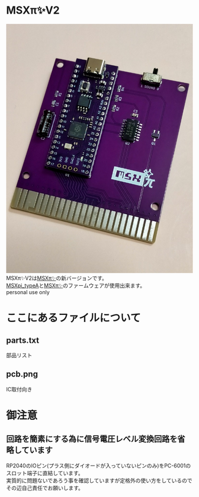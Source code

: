 # MSXπ✨V2
![MSXπ✨V2](/v2.jpg)  
MSXπ✨V2は[MSXπ✨](https://github.com/piigaa-densetu-two-dai/MSXpi_plus)の新バージョンです。  
[MSXpi_typeA](https://github.com/piigaa-densetu-two-dai/MSXpi_typeA)と[MSXπ✨](https://github.com/piigaa-densetu-two-dai/MSXpi_plus)のファームウェアが使用出来ます。  
personal use only

# ここにあるファイルについて

## parts.txt
部品リスト

## pcb.png
IC取付向き

# 御注意

## 回路を簡素にする為に信号電圧レベル変換回路を省略しています
RP2040のIOピン(プラス側にダイオードが入っていないピンのみ)をPC-6001のスロット端子に直結しています。  
実質的に問題ないであろう事を確認していますが定格外の使い方をしているのでその辺自己責任でお願いします。
